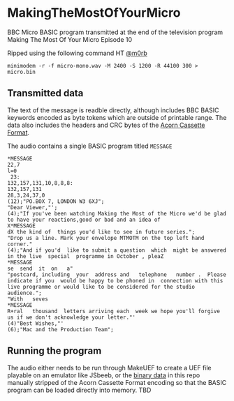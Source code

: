 # MakingTheMostOfYourMicro
BBC Micro BASIC program transmitted at the end of the television program Making The Most Of Your Micro Episode 10

Ripped using the following command HT [@m0rb](https://twitter.com/m0rb/status/1289774206712872960?s=20)
~~~
minimodem -r -f micro-mono.wav -M 2400 -S 1200 -R 44100 300 > micro.bin
~~~


## Transmitted data

The text of the message is readble directly, although includes BBC BASIC keywords encoded as byte tokens which are outside of printable range. The data also includes the headers and CRC bytes of the [Acorn Cassette Format](http://beebwiki.mdfs.net/Acorn_cassette_format).

The audio contains a single BASIC program titled `MESSAGE`


~~~
*MESSAGE
22,7
l=0 
 23:
132,157,131,10,8,8,8:
132,157,131
28,3,24,37,0
(12);"PO.BOX 7, LONDON W3 6XJ";
"Dear Viewer,"';
(4);"If you've been watching Making the Most of the Micro we'd be glad to have your reactions,good or bad and an idea of
X*MESSAGE
dX the kind of  things you'd like to see in future series.";
"Drop us a line. Mark your envelope MTMOTM on the top left hand corner."
(4);"And if you'd  like to submit a question  which  might be answered in the live  special  programme in October , pleaZ
*MESSAGE
se  send  it  on   a"
"postcard, including  your  address and   telephone   number .  Please indicate if you  would be happy to be phoned in  connection with this live programme or would like to be considered for the studio audience.";
"With   seves
*MESSAGE
R+ral   thousand  letters arriving each  week we hope you'll forgive us if we don't acknowledge your letter."'
(4)"Best Wishes,"'
(6);"Mac and the Production Team";
~~~

## Running the program

The audio either needs to be run through MakeUEF to create a UEF file playable on an emulator like JSbeeb, or the [binary data](https://github.com/8bitkick/MakingTheMostOfYourMicro/blob/master/micro.bin) in this repo manually stripped of the Acorn Cassette Format encoding so that the BASIC program can be loaded directly into memory. TBD

